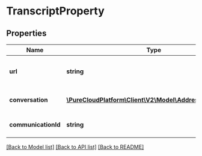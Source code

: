 # TranscriptProperty

## Properties
Name | Type | Description | Notes
------------ | ------------- | ------------- | -------------
**url** | **string** | The pre-signed S3 URL of the transcript | [optional] 
**conversation** | [**\PureCloudPlatform\Client\V2\Model\AddressableEntityRef**](AddressableEntityRef.md) | The conversation reference | [optional] 
**communicationId** | **string** | The communication ID | [optional] 

[[Back to Model list]](../README.md#documentation-for-models) [[Back to API list]](../README.md#documentation-for-api-endpoints) [[Back to README]](../README.md)


